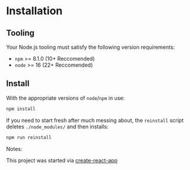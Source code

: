 # Installation

## Tooling

Your Node.js tooling must satisfy the following version requirements:

- `npm` >= 8.1.0 (10+ Reccomended)
- `node` >= 16 (22+ Reccomended)

## Install

With the appropriate versions of `node`/`npm` in use:

```bash
npm install
```

If you need to start fresh after much messing about, the `reinstall` script
deletes `./node_modules/` and then installs:

```bash
npm run reinstall
```

Notes:

This project was started via [create-react-app](https://github.com/facebook/create-react-app)
